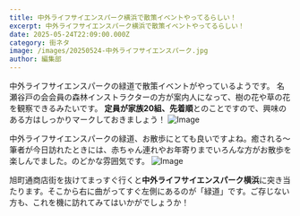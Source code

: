 ```yaml
---
title: 中外ライフサイエンスパーク横浜で散策イベントやってるらしい！
excerpt: 中外ライフサイエンスパーク横浜で散策イベントやってるらしい！
date: 2025-05-24T22:09:00.000Z
category: 街ネタ
image: /images/20250524-中外ライフサイエンスパーク.jpg
author: 編集部
---
```

中外ライフサイエンスパークの緑道で散策イベントがやっているようです。
名瀬谷戸の会会員の森林インストラクターの方が案内人になって、樹の花や草の花を観察できるみたいです。
**定員が家族20組、先着順**とのことですので、興味のある方はしっかりマークしておきましょう！
![Image](https://github.com/user-attachments/assets/fc5ae354-5025-4053-b653-e1e984ac7cec)

中外ライフサイエンスパークの緑道、お散歩にとても良いですよね。癒される～
筆者が今日訪れたときには、赤ちゃん連れやお年寄りまでいろんな方がお散歩を楽しんでました。のどかな雰囲気です。
![Image](https://github.com/user-attachments/assets/33136cc2-e5bc-46c8-92d5-729cdc1153ec)

旭町通商店街を抜けてまっすぐ行くと**中外ライフサイエンスパーク横浜**に突き当たります。そこから右に曲がってすぐ左側にあるのが「緑道」です。ご存じない方も、これを機に訪れてみてはいかがでしょうか！
